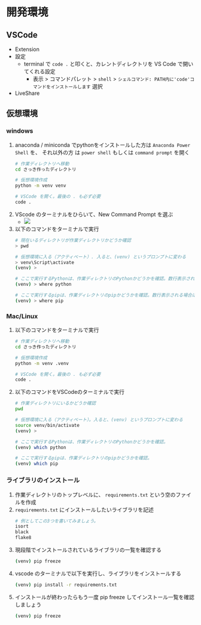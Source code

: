 # 開発環境

## VSCode
- Extension 
- 設定
    - terminal で `code .` と叩くと、カレントディレクトリを VS Code で開いてくれる設定
        - 表示 > コマンドパレット > `shell` >  `シェルコマンド: PATH内に'code'コマンドをインストールします` 選択
- LiveShare

## 仮想環境

### windows 

1. anaconda / miniconda でpythonをインストールした方は `Anaconda Power Shell` を、 それ以外の方 は `power shell` もしくは `command prompt` を開く
    ```bash
    # 作業ディレクトリへ移動
    cd さっき作ったディレクトリ

    # 仮想環境作成
    python -m venv venv

    # VSCode を開く。最後の . も必ず必要
    code . 
    ```
1. VScode のターミナルをひらいて、New Command Prompt を選ぶ
    - ![](https://i.imgur.com/NGL63W3.jpg)
1. 以下のコマンドをターミナルで実行
    ```bash 
    # 現在いるディレクトリが作業ディレクトリかどうか確認
    > pwd

    # 仮想環境に入る（アクティベート）. 入ると、(venv) というプロンプトに変わる
    > venv\Script\activate
    (venv) > 

    # ここで実行するPythonは、作業ディレクトリのPythonかどうかを確認。数行表示される場合は、最初の行にあるPythonが有効。
    (venv) > where python

    # ここで実行するpipは、作業ディレクトリのpipかどうかを確認。数行表示される場合は、最初の行にあるpipが有効。
    (venv) > where pip
    ``` 

### Mac/Linux

1. 以下のコマンドをターミナルで実行
    ```bash
    # 作業ディレクトリへ移動
    cd さっき作ったディレクトリ

    # 仮想環境作成
    python -m venv .venv

    # VSCode を開く。最後の . も必ず必要
    code . 
    ``` 
1. 以下のコマンドをVSCodeのターミナルで実行
    ```bash
    # 作業ディレクトリにいるかどうか確認
    pwd 

    # 仮想環境に入る（アクティベート）。入ると、(venv) というプロンプトに変わる
    source venv/bin/activate
    (venv) > 

    # ここで実行するPythonは、作業ディレクトリのPythonかどうかを確認。
    (venv) which python

    # ここで実行するpipは、作業ディレクトリのpipかどうかを確認。
    (venv) which pip
    ```


### ライブラリのインストール

1. 作業ディレクトリのトップレベルに、 `requirements.txt` という空のファイルを作成
1. `requirements.txt` にインストールしたいライブラリを記述
    ```python
    # 例としてこの3つを書いてみましょう。
    isort
    black
    flake8
    ```
1. 現段階でインストールされているライブラリの一覧を確認する
    ```bash
    (venv) pip freeze
    ```
1. vscode のターミナルで以下を実行し、ライブラリをインストールする
    ```bash
    (venv) pip install -r requirements.txt
    ```
1. インストールが終わったらもう一度 pip freeze してインストール一覧を確認しましょう
    ```bash
    (venv) pip freeze
    ```
